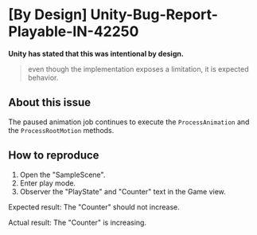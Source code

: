 # [By Design] Unity-Bug-Report-Playable-IN-42250

**Unity has stated that this was intentional by design.**
> even though the implementation exposes a limitation, it is expected behavior.

## About this issue

The paused animation job continues to execute the `ProcessAnimation` and the `ProcessRootMotion` methods.

## How to reproduce

1. Open the "SampleScene".
2. Enter play mode.
3. Observer the "PlayState" and "Counter" text in the Game view.

Expected result: The "Counter" should not increase.

Actual result: The "Counter" is increasing.

